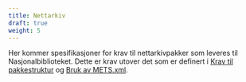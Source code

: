 ```yaml
---
title: Nettarkiv
draft: true
weight: 5
---
```


Her kommer spesifikasjoner for krav til nettarkivpakker som leveres til Nasjonalbiblioteket. Dette er krav utover det som er definert i [Krav til pakkestruktur](https://digitalpreservation.no/nb/docs/dps/sip/1.0/structure/) og [Bruk av METS.xml](https://digitalpreservation.no/nb/docs/dps/sip/1.0/mets/).